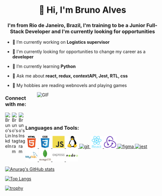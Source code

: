 <h1 align="center">👋 Hi, I'm Bruno Alves</h1>

<h3 align="center">I'm from Rio de Janeiro, Brazil, I'm training to be a Junior Full-Stack Developer and I'm currently looking for opportunities</h3>


- 🤔 I’m currently working on **Logistics supervisor**

- 🔭 I'm currently looking for opportunities to change my career as a **developer**

- 🌱 I’m currently learning **Python**
<!--
- 👨‍💻 Some of my projects are available at )
-->
- 💬 Ask me about **react, redux, contextAPI, Jest, RTL, css**

- 👾 My hobbies are reading webnovels and playing games

<img align="right" alt="GIF" src="https://octocat-generator-assets.githubusercontent.com/my-octocat-1618282657877.png" width="400px" />

<h3 align="left">Connect with me:</h3>
<a href="https://www.linkedin.com/in/alvesbrunolog/">
  <img align="left" alt="Bruno's LinkdeIn" width="22px" src="https://cdn.jsdelivr.net/npm/simple-icons@v3/icons/linkedin.svg" />
</a>
<a href="https://www.instagram.com/brunospawnhell/">
  <img align="left" alt="Bruno's Instagram" width="22px" src="https://cdn.jsdelivr.net/npm/simple-icons@v3/icons/instagram.svg" />
</a>
<a href="https://www.facebook.com/bruno.spawnhell">
  <img align="left" alt="Bruno's Instagram" width="22px" src="https://cdn.jsdelivr.net/npm/simple-icons@v3/icons/facebook.svg" />
</a>

<br>

### Languages and Tools:

<p align="left"> 
<a href="https://www.w3.org/html/" target="_blank"> <img src="https://raw.githubusercontent.com/devicons/devicon/master/icons/html5/html5-original-wordmark.svg" alt="html5" width="40" height="40"/> </a><a href="https://www.w3schools.com/css/" target="_blank"> <img src="https://raw.githubusercontent.com/devicons/devicon/master/icons/css3/css3-original-wordmark.svg" alt="css3" width="40" height="40"/> </a> <a href="https://developer.mozilla.org/en-US/docs/Web/JavaScript" target="_blank"> <img src="https://raw.githubusercontent.com/devicons/devicon/master/icons/javascript/javascript-original.svg" alt="javascript" width="40" height="40"/> </a>  <a href="https://www.linux.org/" target="_blank"> <img src="https://raw.githubusercontent.com/devicons/devicon/master/icons/linux/linux-original.svg" alt="linux" width="40" height="40"/> </a><a href="https://git-scm.com/" target="_blank"> <img src="https://www.vectorlogo.zone/logos/git-scm/git-scm-icon.svg" alt="git" width="40" height="40"/> </a>
<a href="https://reactjs.org/" target="_blank"> <img src="https://raw.githubusercontent.com/devicons/devicon/master/icons/react/react-original-wordmark.svg" alt="react" width="40" height="40"/> </a> 
<a href="https://redux.js.org" target="_blank"> <img src="https://raw.githubusercontent.com/devicons/devicon/master/icons/redux/redux-original.svg" alt="redux" width="40" height="40"/> </a> <a href="https://www.figma.com/" target="_blank"> <img src="https://www.vectorlogo.zone/logos/figma/figma-icon.svg" alt="figma" width="40" height="40"/> </a> <a href="https://jestjs.io" target="_blank"> <img src="https://www.vectorlogo.zone/logos/jestjsio/jestjsio-icon.svg" alt="jest" width="40" height="40"/> </a> <a href="https://www.mysql.com/" target="_blank"> <img src="https://raw.githubusercontent.com/devicons/devicon/master/icons/mysql/mysql-original-wordmark.svg" alt="mysql" width="40" height="40"/> </a><a href="https://www.mongodb.com/" target="_blank"> <img src="https://raw.githubusercontent.com/devicons/devicon/master/icons/mongodb/mongodb-original-wordmark.svg" alt="mongodb" width="40" height="40"/> </a>  <a href="https://expressjs.com" target="_blank"> <img src="https://raw.githubusercontent.com/devicons/devicon/master/icons/express/express-original-wordmark.svg" alt="express" width="40" height="40"/> </a> <a href="https://nodejs.org" target="_blank"> <img src="https://raw.githubusercontent.com/devicons/devicon/master/icons/nodejs/nodejs-original-wordmark.svg" alt="nodejs" width="40" height="40"/> </a>
</p>

[![Anurag's GitHub stats](https://github-readme-stats.vercel.app/api?username=bruno-alves7&count_private=true&show_icons=true&theme=dracula)](https://github.com/bruno-alves7)

[![Top Langs](https://github-readme-stats.vercel.app/api/top-langs/?username=bruno-alves7&exclude_repo=github-readme-stats,bruno-alves7.github.io&theme=dracula)](https://github.com/bruno-alves7)

[![trophy](https://github-profile-trophy.vercel.app/?username=bruno-alves7&theme=dracula)](https://github.com/bruno-alves7)
